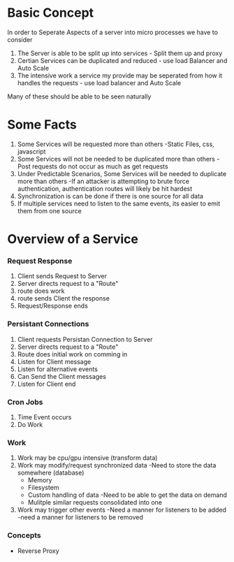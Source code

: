 # Basic Concept

In order to Seperate Aspects of a server into micro processes we have to consider

1. The Server is able to be split up into services - Split them up and proxy
2. Certian Services can be duplicated and reduced - use load Balancer and Auto Scale
3. The intensive work a service my provide may be seperated from how it handles the requests - use load balancer and Auto Scale

Many of these should be able to be seen naturally

# Some Facts
1. Some Services will be requested more than others
  -Static Files, css, javascript
2. Some Services will not be needed to be duplicated more than others
  -Post requests do not occur as much as get requests
3. Under Predictable Scenarios, Some Services will be needed to duplicate more than others
  -If an attacker is attempting to brute force authentication, authentication routes will likely be hit hardest
4. Synchronization is can be done if there is one source for all data
5. If multiple services need to listen to the same events, its easier to emit them from one source

# Overview of a Service

### Request Response
1. Client sends Request to Server
2. Server directs request to a "Route"
3. route does work
4. route sends Client the response
5. Request/Response ends

### Persistant Connections
1. Client requests Persistan Connection to Server
2. Server directs request to a "Route"
3. Route does initial work on comming in
4. Listen for Client message
5. Listen for alternative events
6. Can Send the Client messages
7. Listen for Client end

### Cron Jobs
1. Time Event occurs
2. Do Work

### Work
1. Work may be cpu/gpu intensive (transform data)
2. Work may modify/request synchronized data
  -Need to store the data somewhere (database)
    - Memory
    - Filesystem
    - Custom handling of data
  -Need to be able to get the data on demand
    - Mulitple similar requests consolidated into one
3. Work may trigger other events
  -Need a manner for listeners to be added
  -need a manner for listeners to be removed


### Concepts
- Reverse Proxy
